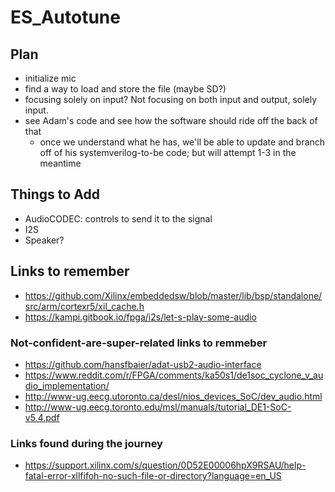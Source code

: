 # ES_Autotune

## Plan
- initialize mic
- find a way to load and store the file (maybe SD?)
- focusing solely on input? Not focusing on both input and output, solely input.
- see Adam's code and see how the software should ride off the back of that
    - once we understand what he has, we'll be able to update and branch off of his systemverilog-to-be code; but will attempt 1-3 in the meantime

## Things to Add
- AudioCODEC: controls to send it to the signal
- I2S
- Speaker?

## Links to remember
- https://github.com/Xilinx/embeddedsw/blob/master/lib/bsp/standalone/src/arm/cortexr5/xil_cache.h
- https://kampi.gitbook.io/fpga/i2s/let-s-play-some-audio
### Not-confident-are-super-related links to remmeber
- https://github.com/hansfbaier/adat-usb2-audio-interface
- https://www.reddit.com/r/FPGA/comments/ka50s1/de1soc_cyclone_v_audio_implementation/
- http://www-ug.eecg.utoronto.ca/desl/nios_devices_SoC/dev_audio.html
- http://www-ug.eecg.toronto.edu/msl/manuals/tutorial_DE1-SoC-v5.4.pdf

### Links found during the journey
- https://support.xilinx.com/s/question/0D52E00006hpX9RSAU/help-fatal-error-xllfifoh-no-such-file-or-directory?language=en_US
